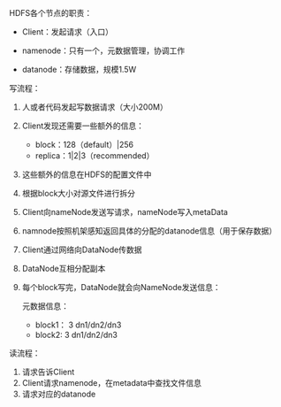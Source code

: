 HDFS各个节点的职责：

* Client：发起请求（入口）

* namenode：只有一个，元数据管理，协调工作

* datanode：存储数据，规模1.5W

写流程：

1. 人或者代码发起写数据请求（大小200M）
2. Client发现还需要一些额外的信息：
   * block：128（default）|256
   * replica：1|2|3（recommended）

3. 这些额外的信息在HDFS的配置文件中

4. 根据block大小对源文件进行拆分

5. Client向nameNode发送写请求，nameNode写入metaData

6. namnode按照机架感知返回具体的分配的datanode信息（用于保存数据）

7. Client通过网络向DataNode传数据

8. DataNode互相分配副本

9. 每个block写完，DataNode就会向NameNode发送信息：

   元数据信息：

   * block1： 3 dn1/dn2/dn3
   * block2:    3 dn1/dn2/dn3

读流程：

1. 请求告诉Client
2. Client请求namenode，在metadata中查找文件信息
3. 请求对应的datanode